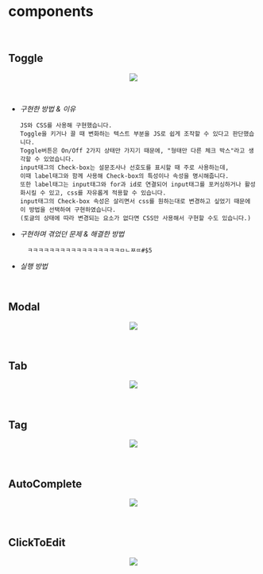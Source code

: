# components

<br />

Toggle
------

<p align="center">
  <img src= https://user-images.githubusercontent.com/80025242/152874365-f164f972-d953-4daa-972d-c5db9dd5ed9c.gif />
</p>

<br />

- *구현한 방법 & 이유*

  ```
  JS와 CSS를 사용해 구현했습니다.
  Toggle을 키거나 끌 때 변화하는 텍스트 부분을 JS로 쉽게 조작할 수 있다고 판단했습니다.
  Toggle버튼은 On/Off 2가지 상태만 가지기 때문에, "형태만 다른 체크 박스"라고 생각할 수 있었습니다.
  input태그의 Check-box는 설문조사나 선호도를 표시할 때 주로 사용하는데, 
  이때 label태그와 함께 사용해 Check-box의 특성이나 속성을 명시해줍니다.
  또한 label태그는 input태그와 for과 id로 연결되어 input태그를 포커싱하거나 활성화시킬 수 있고, css를 자유롭게 적용할 수 있습니다.
  input태그의 Check-box 속성은 살리면서 css를 원하는대로 변경하고 싶었기 때문에 이 방법을 선택하여 구현하였습니다.
  (토글의 상태에 따라 변경되는 요소가 없다면 CSS만 사용해서 구현할 수도 있습니다.)
  ```

- *구현하며 겪었던 문제 & 해결한 방법*
  
  ```
    ㅋㅋㅋㅋㅋㅋㅋㅋㅋㅋㅋㅋㅋㅋㅋㅋㅋㅁㄴㅉㄸ#$5
  ```
  
- *실행 방법*

<br />

Modal
-----

<p align="center">
  <img src="https://user-images.githubusercontent.com/80025242/152874431-023ba5ee-0da3-4c65-89f5-51f96c190590.gif" />
</p>



<br />

Tab
---

<p align="center">
  <img src="https://user-images.githubusercontent.com/80025242/152874410-553d13c4-f7c7-4b75-8282-08c73e41b620.gif" />
</p>

<br />

Tag
---

<p align="center">
  <img src="https://user-images.githubusercontent.com/80025242/152874379-7a9d30ae-9a78-4241-81b0-6091ea3bd66f.gif" />
</p>

<br />

AutoComplete
------------

<p align="center">
  <img src="https://user-images.githubusercontent.com/80025242/152874473-1ca257e0-fc4a-46b8-bc6a-ef24bc2a8f3b.gif" />
</p>

<br />

ClickToEdit
-----------

<p align="center">
  <img src="https://user-images.githubusercontent.com/80025242/152874447-27cb083a-1655-4842-9d9b-353eba9ca369.gif" />
</p>

<br />
